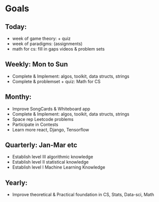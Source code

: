 # Goals

## Today:
* week of game theory: + quiz
* week of paradigms: (assignments)
* math for cs: fill in gaps videos & problem sets

## Weekly: Mon to Sun
* Complete & Implement: algos, toolkit, data structs, strings
* Complete & problemset + quiz: Math for CS

## Monthy:
* Improve SongCards & Whiteboard app
* Complete & Implement: algos, toolkit, data structs, strings
* Space rep Leetcode problems
* Participate in Contests
* Learn more react, Django, Tensorflow

## Quarterly: Jan-Mar etc
* Establish level III algorithmic knowledge
* Establish level II statistical knowledge
* Establish level I Machine Learning Knowledge

## Yearly:
* Improve theoretical & Practical foundation in CS, Stats, Data-sci, Math
